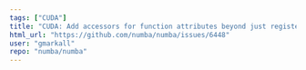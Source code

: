 ```yaml
---
tags: ["CUDA"]
title: "CUDA: Add accessors for function attributes beyond just register use per thread"
html_url: "https://github.com/numba/numba/issues/6448"
user: "gmarkall"
repo: "numba/numba"
---
```


